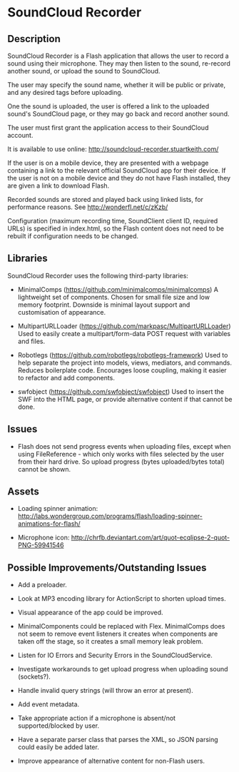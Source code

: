 SoundCloud Recorder
===================

Description
-----------

SoundCloud Recorder is a Flash application that allows the user to record a
sound using their microphone. They may then listen to the sound, re-record
another sound, or upload the sound to SoundCloud.

The user may specify the sound name, whether it will be public or private,
and any desired tags before uploading.

One the sound is uploaded, the user is offered a link to the uploaded sound's
SoundCloud page, or they may go back and record another sound.

The user must first grant the application access to their SoundCloud account.

It is available to use online: http://soundcloud-recorder.stuartkeith.com/

If the user is on a mobile device, they are presented with a webpage containing
a link to the relevant official SoundCloud app for their device. If the user is
not on a mobile device and they do not have Flash installed, they are given
a link to download Flash.

Recorded sounds are stored and played back using linked lists, for performance
reasons. See http://wonderfl.net/c/zKzb/

Configuration (maximum recording time, SoundClient client ID, required URLs) is
specified in index.html, so the Flash content does not need to be rebuilt if
configuration needs to be changed.


Libraries
---------

SoundCloud Recorder uses the following third-party libraries:

- MinimalComps (https://github.com/minimalcomps/minimalcomps)
  A lightweight set of components. Chosen for small file size and low memory
  footprint. Downside is minimal layout support and customisation of
  appearance.
  
- MultipartURLLoader (https://github.com/markpasc/MultipartURLLoader)
  Used to easily create a multipart/form-data POST request with variables and
  files.
  
- Robotlegs (https://github.com/robotlegs/robotlegs-framework)
  Used to help separate the project into models, views, mediators, and
  commands. Reduces boilerplate code. Encourages loose coupling, making it 
  easier to refactor and add components.

- swfobject (https://github.com/swfobject/swfobject)
  Used to insert the SWF into the HTML page, or provide alternative content if
  that cannot be done.


Issues
------

- Flash does not send progress events when uploading files, except when using
  FileReference - which only works with files selected by the user from their
  hard drive. So upload progress (bytes uploaded/bytes total) cannot be shown.


Assets
------

- Loading spinner animation:
  http://labs.wondergroup.com/programs/flash/loading-spinner-animations-for-flash/

- Microphone icon:
  http://chrfb.deviantart.com/art/quot-ecqlipse-2-quot-PNG-59941546


Possible Improvements/Outstanding Issues
----------------------------------------

- Add a preloader.

- Look at MP3 encoding library for ActionScript to shorten upload times.

- Visual appearance of the app could be improved.

- MinimalComponents could be replaced with Flex. MinimalComps does not seem to
  remove event listeners it creates when components are taken off the stage, so
  it creates a small memory leak problem.

- Listen for IO Errors and Security Errors in the SoundCloudService.

- Investigate workarounds to get upload progress when uploading sound
  (sockets?).

- Handle invalid query strings (will throw an error at present).

- Add event metadata.

- Take appropriate action if a microphone is absent/not supported/blocked by
  user.

- Have a separate parser class that parses the XML, so JSON parsing could
  easily be added later.

- Improve appearance of alternative content for non-Flash users.
